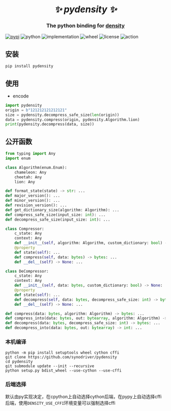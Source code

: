 <h1 align="center"><i>✨ pydensity ✨ </i></h1>

<h3 align="center">The python binding for <a href="https://github.com/k0dai/density">density</a> </h3>

[![pypi](https://img.shields.io/pypi/v/pydensity.svg)](https://pypi.org/project/pydensity/)
![python](https://img.shields.io/pypi/pyversions/pydensity)
![implementation](https://img.shields.io/pypi/implementation/pydensity)
![wheel](https://img.shields.io/pypi/wheel/pydensity)
![license](https://img.shields.io/github/license/synodriver/pydensity)
![action](https://img.shields.io/github/workflow/status/synodriver/pydensity/build%20wheel)

## 安装
```bash
pip install pydensity
```


## 使用
- encode
```python
import pydensity
origin = b"121212121212121"
size = pydensity.decompress_safe_size(len(origin))
data = pydensity.compress(origin, pydensity.Algorithm.lion)
print(pydensity.decompress(data, size))
```

## 公开函数
```python
from typing import Any
import enum

class Algorithm(enum.Enum):
    chameleon: Any
    cheetah: Any
    lion: Any

def format_state(state) -> str: ...
def major_version(): ...
def minor_version(): ...
def revision_version(): ...
def get_dictionary_size(algorithm: Algorithm): ...
def compress_safe_size(input_size: int): ...
def decompress_safe_size(input_size: int): ...

class Compressor:
    c_state: Any
    context: Any
    def __init__(self, algorithm: Algorithm, custom_dictionary: bool) -> None: ...
    @property
    def state(self): ...
    def compress(self, data: bytes) -> bytes: ...
    def __del__(self) -> None: ...

class DeCompressor:
    c_state: Any
    context: Any
    def __init__(self, data: bytes, custom_dictionary: bool) -> None: ...
    @property
    def state(self): ...
    def decompress(self, data: bytes, decompress_safe_size: int) -> bytes: ...
    def __del__(self) -> None: ...

def compress(data: bytes, algorithm: Algorithm) -> bytes: ...
def compress_into(data: bytes, out: bytearray, algorithm: Algorithm) -> int: ...
def decompress(data: bytes, decompress_safe_size: int) -> bytes: ...
def decompress_into(data: bytes, out: bytearray) -> int: ...
```

### 本机编译
```
python -m pip install setuptools wheel cython cffi
git clone https://github.com/synodriver/pydensity
cd pydensity
git submodule update --init --recursive
python setup.py bdist_wheel --use-cython --use-cffi
```

### 后端选择
默认由py实现决定，在cpython上自动选择cython后端，在pypy上自动选择cffi后端，使用```DENSITY_USE_CFFI```环境变量可以强制选择cffi